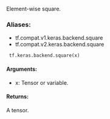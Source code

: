 Element-wise square.
### Aliases:
- tf.compat.v1.keras.backend.square
- tf.compat.v2.keras.backend.square

```
 tf.keras.backend.square(x)
```
#### Arguments:
- x: Tensor or variable.
#### Returns:
A tensor.
